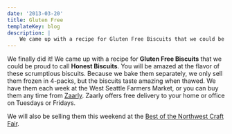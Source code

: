 ```yaml
---
date: '2013-03-20'
title: Gluten Free
templateKey: blog
description: |
    We came up with a recipe for Gluten Free Biscuits that we could be proud to call Honest Biscuits!
---
```

We finally did it!  We came up with a recipe for **Gluten Free Biscuits** that we could be proud to call **Honest Biscuits**.  You will be amazed at the flavor of these scrumptious biscuits. Because we bake them separately, we only sell them frozen in 4-packs, but the biscuits taste amazing when thawed.  We have them each week at the West Seattle Farmers Market, or you can buy them any time from [Zaarly](https://www.zaarly.com/honestbiscuits).  Zaarly offers free delivery to your home or office on Tuesdays or Fridays.

We will also be selling them this weekend at the [Best of the Northwest Craft Fair](http://www.nwartalliance.com/bestnw/).
